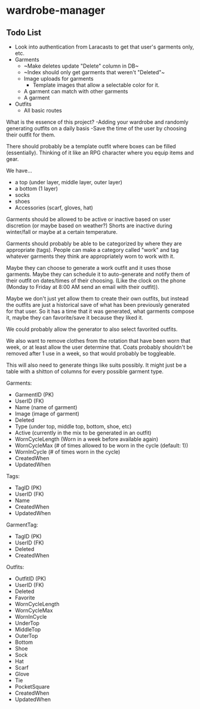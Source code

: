 # wardrobe-manager

## Todo List

* Look into authentication from Laracasts to get that user's garments only, etc.
* Garments
    * ~Make deletes update "Delete" column in DB~
    * ~Index should only get garments that weren't "Deleted"~
    * Image uploads for garments
        * Template images that allow a selectable color for it.
    * A garment can match with other garments
    * A garment
* Outfits
    * All basic routes

What is the essence of this project?
-Adding your wardrobe and randomly generating outfits on a daily basis
-Save the time of the user by choosing their outfit for them.

There should probably be a template outfit where boxes can be filled (essentially). 
Thinking of it like an RPG character where you equip items and gear.

We have...
* a top (under layer, middle layer, outer layer)
* a bottom (1 layer)
* socks
* shoes
* Accessories (scarf, gloves, hat)

Garments should be allowed to be active or inactive based on user discretion (or maybe based on weather?)
Shorts are inactive during winter/fall or maybe at a certain temperature.

Garments should probably be able to be categorized by where they are appropriate (tags).
People can make a category called "work" and tag whatever garments they think are appropriately worn to work with it.

Maybe they can choose to generate a work outfit and it uses those garments.
Maybe they can schedule it to auto-generate and notify them of their outfit on dates/times of their choosing. (Like the clock on the phone (Monday to Friday at 8:00 AM send an email with their outfit)).

Maybe we don't just yet allow them to create their own outfits, but instead the outfits are just a historical save of what has been previously generated for that user. So it has a time that it was generated, what garments compose it, maybe they can favorite/save it because they liked it.

We could probably allow the generator to also select favorited outfits.

We also want to remove clothes from the rotation that have been worn that week, or at least allow the user determine that.
Coats probably shouldn't be removed after 1 use in a week, so that would probably be toggleable.

This will also need to generate things like suits possibly. It might just be a table with a shitton of columns for every possible garment type.

Garments:
* GarmentID (PK)
* UserID (FK)
* Name (name of garment)
* Image (image of garment)
* Deleted
* Type (under top, middle top, bottom, shoe, etc)
* Active (currently in the mix to be generated in an outfit)
* WornCycleLength (Worn in a week before available again)
* WornCycleMax (# of times allowed to be worn in the cycle (default: 1))
* WornInCycle (# of times worn in the cycle)
* CreatedWhen
* UpdatedWhen

Tags:
* TagID (PK)
* UserID (FK)
* Name
* CreatedWhen
* UpdatedWhen

GarmentTag:
* TagID (PK)
* UserID (FK)
* Deleted
* CreatedWhen

Outfits:
* OutfitID (PK)
* UserID (FK)
* Deleted
* Favorite
* WornCycleLength
* WornCycleMax
* WornInCycle
* UnderTop
* MiddleTop
* OuterTop
* Bottom
* Shoe
* Sock
* Hat
* Scarf
* Glove
* Tie
* PocketSquare
* CreatedWhen
* UpdatedWhen